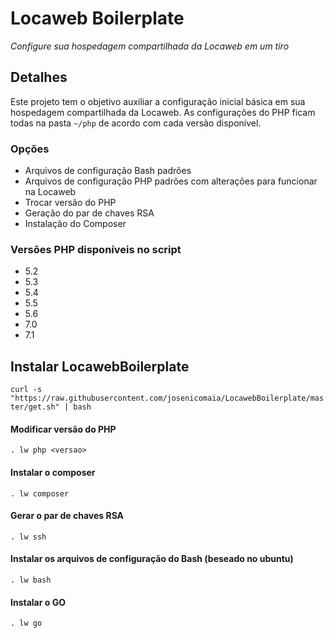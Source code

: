 # Locaweb Boilerplate

*Configure sua hospedagem compartilhada da Locaweb em um tiro*

## Detalhes
Este projeto tem o objetivo auxiliar a configuração inicial básica em sua hospedagem compartilhada da Locaweb.
As configurações do PHP ficam todas na pasta `~/php` de acordo com cada versão disponível.

### Opções
* Arquivos de configuração Bash padrões
* Arquivos de configuração PHP padrões com alterações para funcionar na Locaweb
* Trocar versão do PHP
* Geração do par de chaves RSA
* Instalação do Composer

### Versões PHP disponíveis no script
* 5.2
* 5.3
* 5.4
* 5.5
* 5.6
* 7.0
* 7.1

## Instalar LocawebBoilerplate
`curl -s "https://raw.githubusercontent.com/josenicomaia/LocawebBoilerplate/master/get.sh" | bash`

#### Modificar versão do PHP
`. lw php <versao>`

#### Instalar o composer
`. lw composer`

#### Gerar o par de chaves RSA
`. lw ssh`

#### Instalar os arquivos de configuração do Bash (beseado no ubuntu)
`. lw bash`

#### Instalar o GO
`. lw go`
